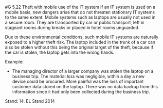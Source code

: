 #G 5.22 Theft with mobile use of the IT system
If an IT system is used on a mobile basis, new dangers arise that do not threaten stationary IT systems to the same extent. Mobile systems such as laptops are usually not used in a secure room. They are transported by car or public transport, left in stagnant rooms during breaks or placed in hotel rooms unguarded.

Due to these environmental conditions, such mobile IT systems are naturally exposed to a higher theft risk. The laptop included in the trunk of a car can also be stolen without this being the original target of the theft, because if the car is stolen, the laptop gets into the wrong hands.

Example:

* The managing director of a larger company was stolen the laptop on a business trip. The material loss was negligible, within a day a new device could be procured. More painful was the loss of important customer data stored on the laptop. There was no data backup from this information since it had only been collected during the business trip.


Stand: 14. EL Stand 2014



